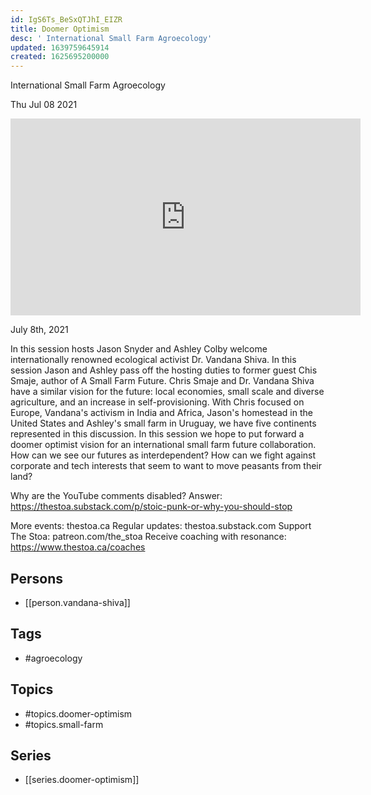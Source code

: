 ```yaml
---
id: IgS6Ts_BeSxQTJhI_EIZR
title: Doomer Optimism
desc: ' International Small Farm Agroecology'
updated: 1639759645914
created: 1625695200000
---
```



 International Small Farm Agroecology

Thu Jul 08 2021

<iframe width="560" height="315" src="https://www.youtube.com/embed/TREvZumEYNE" title="Doomer Optimism: International Small Farm Agroecology w/ Vandana Shiva" frameborder="0" allow="accelerometer; autoplay; clipboard-write; encrypted-media; gyroscope; picture-in-picture" allowfullscreen ></iframe>

July 8th, 2021

In this session hosts Jason Snyder and Ashley Colby welcome internationally renowned ecological activist Dr. Vandana Shiva. In this session Jason and Ashley pass off the hosting duties to former guest Chis Smaje, author of A Small Farm Future. Chris Smaje and Dr. Vandana Shiva have a similar vision for the future: local economies, small scale and diverse agriculture, and an increase in self-provisioning. With Chris focused on Europe, Vandana's activism in India and Africa, Jason's homestead in the United States and Ashley's small farm in Uruguay, we have five continents represented in this discussion.  In this session we hope to put forward a doomer optimist vision for an international small farm future collaboration. How can we see our futures as interdependent? How can we fight against corporate and tech interests that seem to want to move peasants from their land? 

Why are the YouTube comments disabled? Answer: https://thestoa.substack.com/p/stoic-punk-or-why-you-should-stop

More events: thestoa.ca
Regular updates: thestoa.substack.com
Support The Stoa: patreon.com/the_stoa
Receive coaching with resonance: https://www.thestoa.ca/coaches

## Persons

- [[person.vandana-shiva]]

## Tags

- #agroecology

## Topics

- #topics.doomer-optimism
- #topics.small-farm

## Series

- [[series.doomer-optimism]]

